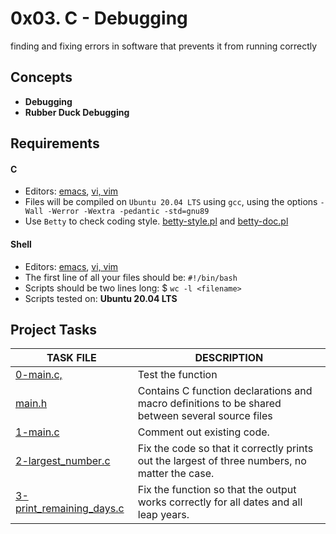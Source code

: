 
# 0x03. C - Debugging

finding and fixing errors in software that prevents it from running correctly

## Concepts

- __Debugging__
- __Rubber Duck Debugging__

## Requirements

#### C

- Editors: [emacs](https://www.gnu.org/software/emacs/), [vi, vim](https://www.vim.org/)
- Files will be compiled on `Ubuntu 20.04 LTS` using `gcc`, using the options `-Wall -Werror -Wextra -pedantic -std=gnu89`
- Use `Betty` to check coding style. [betty-style.pl](https://github.com/holbertonschool/Betty/blob/master/betty-style.pl) and [betty-doc.pl](https://github.com/holbertonschool/Betty/blob/master/betty-doc.pl)

#### Shell

- Editors: [emacs](https://www.gnu.org/software/emacs/), [vi, vim](https://www.vim.org/)
- The first line of all your files should be: `#!/bin/bash`
- Scripts should be two lines long: $ `wc -l <filename>`
- Scripts tested on: __Ubuntu 20.04 LTS__

## Project Tasks

| TASK FILE                      | DESCRIPTION      | 
|  -----------                   |  -----------     |
|[0-main.c,](https://github.com/lebogangolifant/alx-low_level_programming/blob/master/0x03-debugging/0-main.c) | Test the function|
|[main.h](https://github.com/lebogangolifant/alx-low_level_programming/blob/master/0x03-debugging/main.h)|Contains C function declarations and macro definitions to be shared between several source files|
|[1-main.c](https://github.com/lebogangolifant/alx-low_level_programming/blob/master/0x03-debugging/1-main.c)|Comment out existing code.|
|[2-largest_number.c](https://github.com/lebogangolifant/alx-low_level_programming/blob/master/0x03-debugging/2-largest_number.c)|Fix the code so that it correctly prints out the largest of three numbers, no matter the case.|
|[3-print_remaining_days.c](https://github.com/lebogangolifant/alx-low_level_programming/blob/master/0x03-debugging/3-print_remaining_days.c)|Fix the function so that the output works correctly for all dates and all leap years.|
